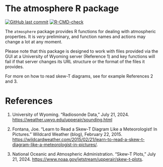# The atmosphere R package

<!-- badges: start -->

[![GitHub last
commit](https://img.shields.io/github/last-commit/dankelley/atmosphere)](https://img.shields.io/github/last-commit/dankelley/atmosphere)
[![R-CMD-check](https://github.com/dankelley/atmosphere/actions/workflows/R-CMD-check.yaml/badge.svg)](https://github.com/dankelley/atmosphere/actions/workflows/R-CMD-check.yaml)
<!-- badges: end -->

The `atmosphere` package provides R functions for dealing with atmospheric
properties. It is *very* preliminary, and function names and actions may change
a lot at any moment.

Please note that this package is designed to work with files provided
via the GUI at a University of Wyoming server (Reference 1) and key
functions will fail if that server changes its URL structure or the
format of the files it provides.

For more on how to read skew-T diagrams, see for example References 2
and 3.

# References

1. University of Wyoming. “Radiosonde Data,” July 21, 2024.
<https://weather.uwyo.edu/upperair/sounding.html>

2. Fontana, Joe. “Learn to Read a Skew-T Diagram Like a Meteorologist!
   In Pictures.” Wildcard Weather (blog), February 22, 2015.
<https://wildcardweather.com/2015/02/21/learn-to-read-a-skew-t-diagram-like-a-meteorologist-in-pictures/>.
 
3. National Oceanic and Atmospheric Administration. “Skew-T Plots,”
   July 21, 2024. <https://www.noaa.gov/jetstream/upperair/skew-t-plots>.

